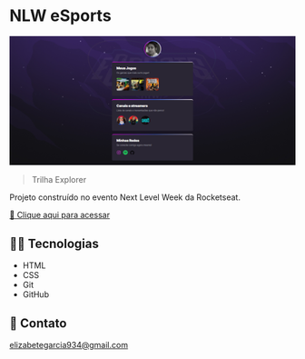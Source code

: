 # NLW eSports 

![preview](./.github/preview.png)

> Trilha Explorer

Projeto construído no evento Next Level Week da Rocketseat.

[🔗 Clique aqui para acessar](https://elizabetegarcia.github.io/nlw-esports-explorer/)

## 🧑‍💻 Tecnologias 

- HTML
- CSS
- Git
- GitHub

## 📝 Contato

elizabetegarcia934@gmail.com